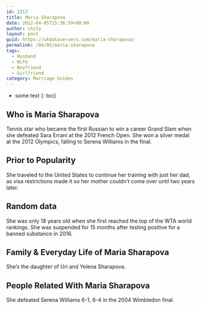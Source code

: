 ```yaml
---
id: 2313
title: Maria Sharapova
date: 2012-04-05T15:36:59+00:00
author: chito
layout: post
guid: https://ukdataservers.com/maria-sharapova/
permalink: /04/05/maria-sharapova
tags:
  - Husband
  - Wife
  - Boyfriend
  - Girlfriend
category: Marriage Guides
---
```


* some text
{: toc}
          
          
## Who is  Maria Sharapova
                  
                  
                  
Tennis star who became the first Russian to win a career Grand Slam when she defeated Sara Errani at the 2012 French Open. She won a silver medal at the 2012 Olympics, falling to Serena Williams in the final.
                  
                
                
                
## Prior to Popularity 
                  
                  
                  
She traveled to the United States to continue her training with just her dad, as visa restrictions made it so her mother couldn&#8217;t come over until two years later.
                  
                
                
                
## Random data 
                  
                  
                  
She was only 18 years old when she first reached the top of the WTA world rankings. She was suspended for 15 months after testing positive for a banned substance in 2016.
                  
                
                
                
## Family & Everyday Life of Maria Sharapova
                  
                  
                  
She&#8217;s the daughter of Uri and Yelena Sharapova.
                  
                
                
                
## People Related With  Maria Sharapova
                  
                  
                  
She defeated Serena Williams 6-1, 6-4 in the 2004 Wimbledon final.
                  
                
              
            
          
          
          
    
    
  

